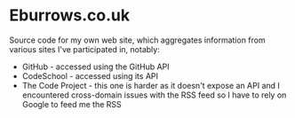 Eburrows.co.uk
==============

Source code for my own web site, which aggregates information from various sites I've participated in, notably:

- GitHub - accessed using the GitHub API
- CodeSchool - accessed using its API
- The Code Project - this one is harder as it doesn't expose an API and I encountered cross-domain issues with 
the RSS feed so I have to rely on Google to feed me the RSS
